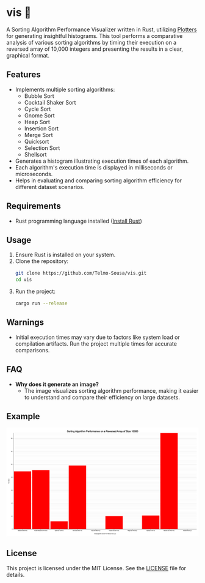# vis 🦀

A Sorting Algorithm Performance Visualizer written in Rust, utilizing [Plotters](https://github.com/plotters-rs/plotters) for generating insightful histograms. This tool performs a comparative analysis of various sorting algorithms by timing their execution on a reversed array of 10,000 integers and presenting the results in a clear, graphical format.

## Features

- Implements multiple sorting algorithms:
  - Bubble Sort
  - Cocktail Shaker Sort
  - Cycle Sort
  - Gnome Sort
  - Heap Sort
  - Insertion Sort
  - Merge Sort
  - Quicksort
  - Selection Sort
  - Shellsort
- Generates a histogram illustrating execution times of each algorithm.
- Each algorithm's execution time is displayed in milliseconds or microseconds.
- Helps in evaluating and comparing sorting algorithm efficiency for different dataset scenarios.

## Requirements

- Rust programming language installed ([Install Rust](https://www.rust-lang.org/))

## Usage

1. Ensure Rust is installed on your system.
2. Clone the repository:
    ```bash
    git clone https://github.com/Telmo-Sousa/vis.git
    cd vis
    ```
3. Run the project:
    ```bash
    cargo run --release
    ```

## Warnings

- Initial execution times may vary due to factors like system load or compilation artifacts. Run the project multiple times for accurate comparisons.

## FAQ

- **Why does it generate an image?**
  - The image visualizes sorting algorithm performance, making it easier to understand and compare their efficiency on large datasets.

## Example

![Sorting Performance](/sort_performance.png)

## License

This project is licensed under the MIT License. See the [LICENSE](LICENSE) file for details.
